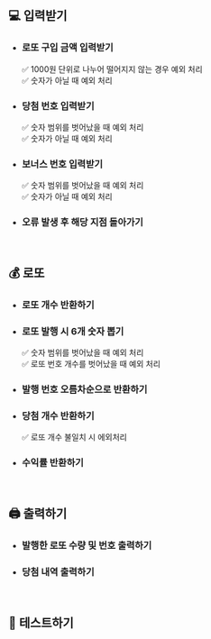 <br>

## 💻 입력받기

- ### 로또 구입 금액 입력받기

  ✅ 1000원 단위로 나누어 떨어지지 않는 경우 예외 처리 <br>
  ✅ 숫자가 아닐 때 예외 처리

- ### 당첨 번호 입력받기

  ✅ 숫자 범위를 벗어났을 때 예외 처리 <br>
  ✅ 숫자가 아닐 때 예외 처리

- ### 보너스 번호 입력받기
  ✅ 숫자 범위를 벗어났을 때 예외 처리 <br>
  ✅ 숫자가 아닐 때 예외 처리
- ### 오류 발생 후 해당 지점 돌아가기
<br>

## 💰 로또

- ### 로또 개수 반환하기
- ### 로또 발행 시 6개 숫자 뽑기

  ✅ 숫자 범위를 벗어났을 때 예외 처리 <br>
  ✅ 로또 번호 개수를 벗어났을 때 예외 처리 <br>

- ### 발행 번호 오름차순으로 반환하기

- ### 당첨 개수 반환하기

  ✅ 로또 개수 불일치 시 에외처리

- ### 수익률 반환하기
<br>

## 🖨️ 출력하기

- ### 발행한 로또 수량 및 번호 출력하기
- ### 당첨 내역 출력하기
<br>

## 🧪 테스트하기
